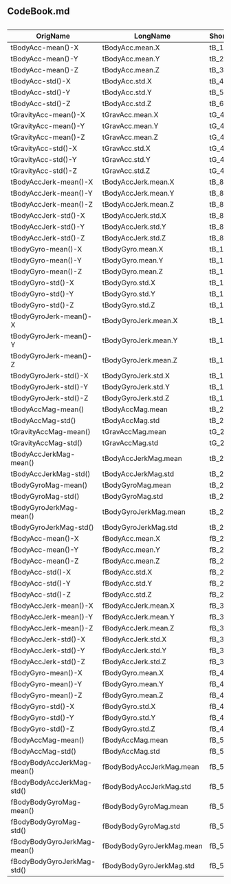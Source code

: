 ##
##  CodeBook.md
## 

|OrigName|LongName|ShortName|
|--------|--------|---------|
|tBodyAcc-mean()-X|tBodyAcc.mean.X|tB_1|
|tBodyAcc-mean()-Y|tBodyAcc.mean.Y|tB_2|
|tBodyAcc-mean()-Z|tBodyAcc.mean.Z|tB_3|
|tBodyAcc-std()-X|tBodyAcc.std.X|tB_4|
|tBodyAcc-std()-Y|tBodyAcc.std.Y|tB_5|
|tBodyAcc-std()-Z|tBodyAcc.std.Z|tB_6|
|tGravityAcc-mean()-X|tGravAcc.mean.X|tG_41|
|tGravityAcc-mean()-Y|tGravAcc.mean.Y|tG_42|
|tGravityAcc-mean()-Z|tGravAcc.mean.Z|tG_43|
|tGravityAcc-std()-X|tGravAcc.std.X|tG_44|
|tGravityAcc-std()-Y|tGravAcc.std.Y|tG_45|
|tGravityAcc-std()-Z|tGravAcc.std.Z|tG_46|
|tBodyAccJerk-mean()-X|tBodyAccJerk.mean.X|tB_81|
|tBodyAccJerk-mean()-Y|tBodyAccJerk.mean.Y|tB_82|
|tBodyAccJerk-mean()-Z|tBodyAccJerk.mean.Z|tB_83|
|tBodyAccJerk-std()-X|tBodyAccJerk.std.X|tB_84|
|tBodyAccJerk-std()-Y|tBodyAccJerk.std.Y|tB_85|
|tBodyAccJerk-std()-Z|tBodyAccJerk.std.Z|tB_86|
|tBodyGyro-mean()-X|tBodyGyro.mean.X|tB_121|
|tBodyGyro-mean()-Y|tBodyGyro.mean.Y|tB_122|
|tBodyGyro-mean()-Z|tBodyGyro.mean.Z|tB_123|
|tBodyGyro-std()-X|tBodyGyro.std.X|tB_124|
|tBodyGyro-std()-Y|tBodyGyro.std.Y|tB_125|
|tBodyGyro-std()-Z|tBodyGyro.std.Z|tB_126|
|tBodyGyroJerk-mean()-X|tBodyGyroJerk.mean.X|tB_161|
|tBodyGyroJerk-mean()-Y|tBodyGyroJerk.mean.Y|tB_162|
|tBodyGyroJerk-mean()-Z|tBodyGyroJerk.mean.Z|tB_163|
|tBodyGyroJerk-std()-X|tBodyGyroJerk.std.X|tB_164|
|tBodyGyroJerk-std()-Y|tBodyGyroJerk.std.Y|tB_165|
|tBodyGyroJerk-std()-Z|tBodyGyroJerk.std.Z|tB_166|
|tBodyAccMag-mean()|tBodyAccMag.mean|tB_201|
|tBodyAccMag-std()|tBodyAccMag.std|tB_202|
|tGravityAccMag-mean()|tGravAccMag.mean|tG_214|
|tGravityAccMag-std()|tGravAccMag.std|tG_215|
|tBodyAccJerkMag-mean()|tBodyAccJerkMag.mean|tB_227|
|tBodyAccJerkMag-std()|tBodyAccJerkMag.std|tB_228|
|tBodyGyroMag-mean()|tBodyGyroMag.mean|tB_240|
|tBodyGyroMag-std()|tBodyGyroMag.std|tB_241|
|tBodyGyroJerkMag-mean()|tBodyGyroJerkMag.mean|tB_253|
|tBodyGyroJerkMag-std()|tBodyGyroJerkMag.std|tB_254|
|fBodyAcc-mean()-X|fBodyAcc.mean.X|fB_266|
|fBodyAcc-mean()-Y|fBodyAcc.mean.Y|fB_267|
|fBodyAcc-mean()-Z|fBodyAcc.mean.Z|fB_268|
|fBodyAcc-std()-X|fBodyAcc.std.X|fB_269|
|fBodyAcc-std()-Y|fBodyAcc.std.Y|fB_270|
|fBodyAcc-std()-Z|fBodyAcc.std.Z|fB_271|
|fBodyAccJerk-mean()-X|fBodyAccJerk.mean.X|fB_345|
|fBodyAccJerk-mean()-Y|fBodyAccJerk.mean.Y|fB_346|
|fBodyAccJerk-mean()-Z|fBodyAccJerk.mean.Z|fB_347|
|fBodyAccJerk-std()-X|fBodyAccJerk.std.X|fB_348|
|fBodyAccJerk-std()-Y|fBodyAccJerk.std.Y|fB_349|
|fBodyAccJerk-std()-Z|fBodyAccJerk.std.Z|fB_350|
|fBodyGyro-mean()-X|fBodyGyro.mean.X|fB_424|
|fBodyGyro-mean()-Y|fBodyGyro.mean.Y|fB_425|
|fBodyGyro-mean()-Z|fBodyGyro.mean.Z|fB_426|
|fBodyGyro-std()-X|fBodyGyro.std.X|fB_427|
|fBodyGyro-std()-Y|fBodyGyro.std.Y|fB_428|
|fBodyGyro-std()-Z|fBodyGyro.std.Z|fB_429|
|fBodyAccMag-mean()|fBodyAccMag.mean|fB_503|
|fBodyAccMag-std()|fBodyAccMag.std|fB_504|
|fBodyBodyAccJerkMag-mean()|fBodyBodyAccJerkMag.mean|fB_516|
|fBodyBodyAccJerkMag-std()|fBodyBodyAccJerkMag.std|fB_517|
|fBodyBodyGyroMag-mean()|fBodyBodyGyroMag.mean|fB_529|
|fBodyBodyGyroMag-std()|fBodyBodyGyroMag.std|fB_530|
|fBodyBodyGyroJerkMag-mean()|fBodyBodyGyroJerkMag.mean|fB_542|
|fBodyBodyGyroJerkMag-std()|fBodyBodyGyroJerkMag.std|fB_543|
